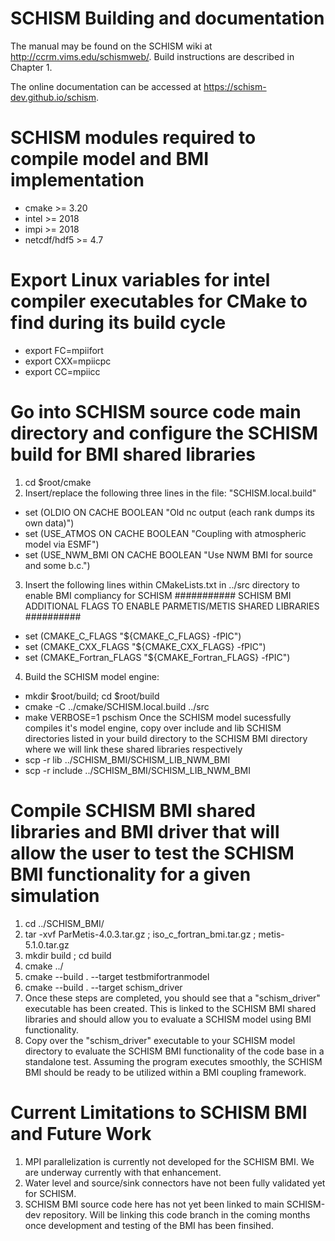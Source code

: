 # SCHISM Building and documentation
The manual may be found on the SCHISM wiki at http://ccrm.vims.edu/schismweb/. Build instructions are described in Chapter 1.

The online documentation can be accessed at https://schism-dev.github.io/schism.


# SCHISM modules required to compile model and BMI implementation 
* cmake >= 3.20
* intel >= 2018
* impi >= 2018
* netcdf/hdf5 >= 4.7

# Export Linux variables for intel compiler executables for CMake to find during its build cycle
* export FC=mpiifort
* export CXX=mpiicpc
* export CC=mpiicc

# Go into SCHISM source code main directory and configure the SCHISM build for BMI shared libraries
1. cd $root/cmake 
2. Insert/replace the following three lines in the file: "SCHISM.local.build"
  * set (OLDIO ON CACHE BOOLEAN "Old nc output (each rank dumps its own data)")
  * set (USE_ATMOS ON CACHE BOOLEAN "Coupling with atmospheric model via ESMF")
  * set (USE_NWM_BMI ON CACHE BOOLEAN "Use NWM BMI for source and some b.c.")
3. Insert the following lines within CMakeLists.txt in ../src directory to enable BMI compliancy for SCHISM
  ########### SCHISM BMI ADDITIONAL FLAGS TO ENABLE PARMETIS/METIS SHARED LIBRARIES ##########
  * set (CMAKE_C_FLAGS "${CMAKE_C_FLAGS} -fPIC")
  * set (CMAKE_CXX_FLAGS "${CMAKE_CXX_FLAGS} -fPIC")
  * set (CMAKE_Fortran_FLAGS "${CMAKE_Fortran_FLAGS} -fPIC")
4. Build the SCHISM model engine:
  * mkdir $root/build; cd $root/build
  * cmake -C ../cmake/SCHISM.local.build ../src
  * make VERBOSE=1 pschism
    Once the SCHISM model sucessfully compiles it's model engine, copy over include and lib SCHISM directories listed in your build directory to the SCHISM BMI directory where we will link these shared libraries respectively
  * scp -r lib ../SCHISM_BMI/SCHISM_LIB_NWM_BMI
  * scp -r include ../SCHISM_BMI/SCHISM_LIB_NWM_BMI

# Compile SCHISM BMI shared libraries and BMI driver that will allow the user to test the SCHISM BMI functionality for a given simulation
1. cd ../SCHISM_BMI/
2. tar -xvf ParMetis-4.0.3.tar.gz ; iso_c_fortran_bmi.tar.gz ; metis-5.1.0.tar.gz
3. mkdir build ; cd build
4. cmake ../
5. cmake --build . --target testbmifortranmodel
6. cmake --build . --target schism_driver
7. Once these steps are completed, you should see that a "schism_driver" executable has been created. This is linked to the SCHISM BMI shared libraries and should allow you to evaluate a SCHISM model using BMI functionality.
8. Copy over the "schism_driver" executable to your SCHISM model directory to evaluate the SCHISM BMI functionality of the code base in a standalone test. Assuming the program executes smoothly, the SCHISM BMI should be ready to be utilized within a BMI coupling framework.

# Current Limitations to SCHISM BMI and Future Work
1. MPI parallelization is currently not developed for the SCHISM BMI. We are underway currently with that enhancement.
2. Water level and source/sink connectors have not been fully validated yet for SCHISM.
3. SCHISM BMI source code here has not yet been linked to main SCHISM-dev repository. Will be linking this code branch in the coming months once development and testing of the BMI has been finsihed. 
